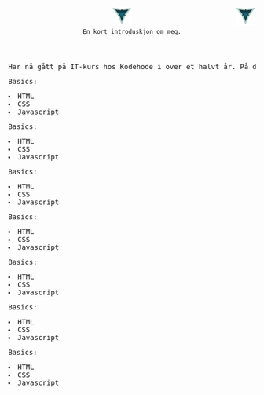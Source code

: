 <header>
     <div>
          <img src="./LOOGOO.png" alt="3 Vs logo" id="logo" width="40" height="37" >
          <img align="right" src="./LOOGOO.png" alt="3 Vs logo" id="logo" width="40" height="37" >
     </div>
     
 <div>
     <code align="center" font-size="12rem">En kort introduskjon om meg.</code>
 </div>
 </header>
 
<body>
     <pre>Har nå gått på IT-kurs hos Kodehode i over et halvt år. På denne tiden har jeg lært meg følgende:<pre>Basics:<pre><li>HTML</li><li>CSS</li><li>Javascript</li></pre><pre>Basics:<pre><li>HTML</li><li>CSS</li><li>Javascript</li></pre><pre>Basics:<pre><li>HTML</li><li>CSS</li><li>Javascript</li></pre><pre>Basics:<pre><li>HTML</li><li>CSS</li><li>Javascript</li></pre><pre>Basics:<pre><li>HTML</li><li>CSS</li><li>Javascript</li></pre><pre>Basics:<pre><li>HTML</li><li>CSS</li><li>Javascript</li></pre><pre>Basics:<pre><li>HTML</li><li>CSS</li><li>Javascript</li></pre>
     
</body>
